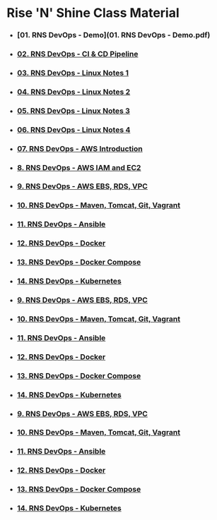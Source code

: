 # **Rise 'N' Shine** Class Material

- ### [**01. RNS DevOps - Demo**](01. RNS DevOps - Demo.pdf)

- ### [**02. RNS DevOps - CI & CD Pipeline**](2.CI-and-CD-Pipeline.pdf)

- ### [**03. RNS DevOps - Linux Notes 1**](3.Linux_Material_Part_1.pdf)

- ### [**04. RNS DevOps - Linux Notes 2**](3.Linux_Material_Part_2.pdf)

- ### [**05. RNS DevOps - Linux Notes 3**](3.Linux_Material_Part_3.pdf)
    
- ### [**06. RNS DevOps - Linux Notes 4**](3.Linux_Material_Part_4.pdf)

- ### [**07. RNS DevOps - AWS Introduction**](4.AWS-Introduction.pdf)

- ### [**8. RNS DevOps - AWS  IAM and EC2**]()

- ### [**9. RNS DevOps - AWS  EBS, RDS, VPC**](6.AWS-EBS-VPC-RDS.pdf)

- ### [**10. RNS DevOps - Maven, Tomcat, Git, Vagrant**](8.DevOps-Part-1.pdf)

- ### [**11. RNS DevOps - Ansible**](9.DevOps-Part-2.pdf)

- ### [**12. RNS DevOps - Docker**](10.DevOps-Docker.pdf)

- ### [**13. RNS DevOps - Docker Compose**](11.DevOps-Docker-Compose.pdf)

- ### [**14. RNS DevOps - Kubernetes**](12.Kubernetes.pdf)

- ### [**9. RNS DevOps - AWS  EBS, RDS, VPC**](6.AWS-EBS-VPC-RDS.pdf)

- ### [**10. RNS DevOps - Maven, Tomcat, Git, Vagrant**](8.DevOps-Part-1.pdf)

- ### [**11. RNS DevOps - Ansible**](9.DevOps-Part-2.pdf)

- ### [**12. RNS DevOps - Docker**](10.DevOps-Docker.pdf)

- ### [**13. RNS DevOps - Docker Compose**](11.DevOps-Docker-Compose.pdf)

- ### [**14. RNS DevOps - Kubernetes**](12.Kubernetes.pdf)

- ### [**9. RNS DevOps - AWS  EBS, RDS, VPC**](6.AWS-EBS-VPC-RDS.pdf)

- ### [**10. RNS DevOps - Maven, Tomcat, Git, Vagrant**](8.DevOps-Part-1.pdf)

- ### [**11. RNS DevOps - Ansible**](9.DevOps-Part-2.pdf)

- ### [**12. RNS DevOps - Docker**](10.DevOps-Docker.pdf)

- ### [**13. RNS DevOps - Docker Compose**](11.DevOps-Docker-Compose.pdf)

- ### [**14. RNS DevOps - Kubernetes**](12.Kubernetes.pdf)

